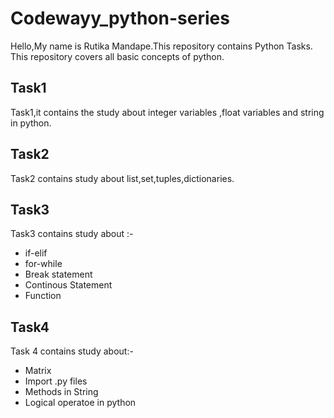 # Codewayy_python-series
Hello,My name is Rutika Mandape.This repository contains Python Tasks.
This repository covers all basic concepts of python.
## Task1
Task1,it contains the study about integer variables ,float variables and string in python. 
## Task2
Task2 contains study about list,set,tuples,dictionaries.
## Task3
Task3 contains study about :- 
* if-elif
* for-while
* Break statement
* Continous Statement
* Function
## Task4
Task 4 contains study about:-
* Matrix
* Import .py files 
* Methods in String
* Logical operatoe in python






